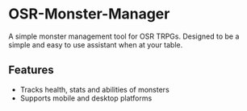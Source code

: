 # OSR-Monster-Manager
A simple monster management tool for OSR TRPGs. Designed to be a simple and easy to use assistant when at your table. 

## Features
- Tracks health, stats and abilities of monsters
- Supports mobile and desktop platforms
